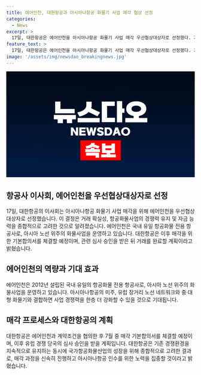 ```yaml
---
title: 에어인천, 대한항공과 아시아나항공 화물기 사업 매각 협상 선정
categories:
  - News
excerpt: >
  17일, 대한항공은 에어인천을 아시아나항공 화물기 사업 매각 우선협상대상자로 선정했다. 거래 확실성, 항공화물 경쟁 유지, 자금 능력을 종합적으로 고려해 선정됐으며, EC 심사 승인을 받으면 대한항공의 아시아나 인수작업이 완결될 것으로 전망된다. 에어인천은 국내 유일 항공화물 전용 항공사로, 아시아나항공과의 결합으로 사업 경쟁력을 한층 더 향상시킬 수 있을 것으로 예상된다.
feature_text: >
  17일, 대한항공은 에어인천을 아시아나항공 화물기 사업 매각 우선협상대상자로 선정했다. 거래 확실성, 항공화물 경쟁 유지, 자금 능력을 종합적으로 고려해 선정됐으며, EC 심사 승인을 받으면 대한항공의 아시아나 인수작업이 완결될 것으로 전망된다. 에어인천은 국내 유일 항공화물 전용 항공사로, 아시아나항공과의 결합으로 사업 경쟁력을 한층 더 향상시킬 수 있을 것으로 예상된다.
image: '/assets/img/newsdao_breakingnews.jpg'
---
```


<p><img src="/assets/img/newsdao_breakingnews.jpg" alt="implanttips 속보" /></p>

<h2 data-ke-size="size26">항공사 이사회, 에어인천을 우선협상대상자로 선정</h2>

<p data-ke-size="size16">17일, 대한항공의 이사회는 아시아나항공 화물기 사업 매각을 위해 에어인천을 우선협상대상자로 선정했습니다. 이 결정은 거래 확실성, 항공화물사업의 경쟁력 유지 및 자금 능력을 종합적으로 고려한 것으로 알려졌습니다. 에어인천은 국내 유일 항공화물 전용 항공사로, 아시아 노선 위주의 화물사업을 운영하고 있습니다. 대한항공은 이후 매각을 위한 기본합의서를 체결할 예정이며, 관련 심사 승인을 받은 뒤 거래를 완료할 계획이라고 밝혔습니다.</p>

<h2 data-ke-size="size26">에어인천의 역량과 기대 효과</h2>

<p data-ke-size="size16">에어인천은 2012년 설립된 국내 유일의 항공화물 전용 항공사로, 아시아 노선 위주의 화물사업을 운영하고 있습니다. 아시아나항공의 미주, 유럽 장거리 노선 네트워크와 중·대형 화물기와 결합하면 사업 경쟁력을 한층 더 강화할 수 있을 것으로 기대됩니다.</p>

<h2 data-ke-size="size26">매각 프로세스와 대한항공의 계획</h2>

<p data-ke-size="size16">대한항공은 에어인천과 계약조건을 협의한 후 7월 중 매각 기본합의서를 체결할 예정이며, 이후 유럽 경쟁 당국의 심사 승인을 받을 계획입니다. 대한항공은 기존 경쟁환경을 지속적으로 유지하는 동시에 국가항공화물산업의 성장을 위해 종합적으로 고려한 결과로, 매각 과정을 신속히 진행하고 아시아나항공 인수를 위한 노력을 집중할 것이라고 밝혔습니다.</p>


